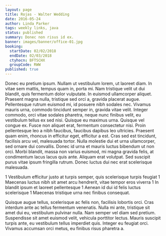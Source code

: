 ```yaml
---
layout: page
title: Rojas - Walter Wedding
date: 2016-05-24
author: Linda Parker
tags: weekly links, java
status: published
summary: Donec non risus id ex.
banner: images/banner/office-01.jpg
booking:
  startDate: 02/02/2018
  endDate: 02/03/2018
  ctyhocn: BFTSCHX
  groupCode: RWW
published: true
---
```

Donec eu pretium ipsum. Nullam ut vestibulum lorem, ut laoreet diam. In vitae sem mattis, tempus quam in, porta mi. Nam tristique velit ut dui blandit, quis fermentum dolor vulputate. In euismod ullamcorper aliquet. Praesent magna nulla, tristique sed orci a, gravida placerat augue. Pellentesque rutrum euismod mi, id posuere nibh sodales nec. Vivamus mauris urna, commodo tincidunt semper in, gravida vitae velit. Integer commodo, orci vitae sodales pharetra, neque nunc finibus velit, eu vestibulum tellus ex sed nisi. Quisque eu maximus urna. Quisque vel congue ex.
Fusce non aliquet erat, fermentum consectetur nisi. Proin pellentesque leo a nibh faucibus, faucibus dapibus leo ultricies. Praesent quam enim, rhoncus in efficitur eget, efficitur a est. Cras sed est tincidunt, facilisis arcu vel, malesuada tortor. Nulla molestie dui et urna ullamcorper, sed ornare dui convallis. Donec id urna et mauris luctus bibendum ut non orci. Morbi blandit, massa non varius euismod, mi magna gravida felis, at condimentum lacus lacus quis ante. Aliquam erat volutpat. Sed suscipit purus vitae ipsum fringilla rutrum. Donec luctus dui nec erat scelerisque malesuada.

1 Vestibulum efficitur justo at turpis semper, quis scelerisque turpis feugiat
1 Maecenas luctus nibh sit amet arcu hendrerit, vitae tempor eros viverra
1 In blandit ipsum et laoreet pellentesque
1 Aenean id dui id felis luctus scelerisque
1 Maecenas tristique urna nec finibus consequat.

Quisque augue tellus, scelerisque ac felis non, facilisis lobortis orci. Cras interdum ante ac tellus fermentum venenatis. Nulla mi ante, tristique sit amet dui eu, vestibulum pulvinar nulla. Nam semper vel diam sed pretium. Suspendisse sit amet euismod velit, vehicula porttitor lectus. Mauris suscipit turpis ante, eu vestibulum tellus imperdiet quis. Integer eu feugiat orci. Vivamus accumsan orci metus, eu finibus risus pharetra a.
